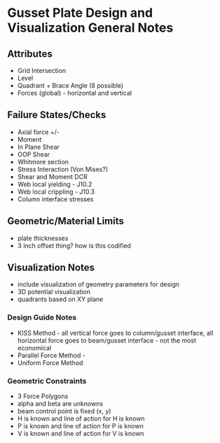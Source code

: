 # Gusset Plate Design and Visualization General Notes

## Attributes
- Grid Intersection
- Level
- Quadrant + Brace Angle (8 possible)
- Forces (global) - horizontal and vertical

## Failure States/Checks
- Axial force +/-
- Moment
- In Plane Shear
- OOP Shear
- Whitmore section
- Stress Interaction (Von Mises?)
- Shear and Moment DCR
- Web local yielding - J10.2
- Web local crippling - J10.3
- Column interface stresses

## Geometric/Material Limits
- plate thicknesses
- 3 inch offset thing? how is this codified

## Visualization Notes
- include visualization of geometry parameters for design
- 3D potential visualization
- quadrants based on XY plane 

### Design Guide Notes
- KISS Method - all vertical force goes to column/gusset interface, all horizontal force goes to beam/gusset interface - not the most economical
- Parallel Force Method - 
- Uniform Force Method

### Geometric Constraints
- 3 Force Polygons
- alpha and beta are unknowns
- beam control point is fixed (x, y)
- H is known and line of action for H is known
- P is known and line of action for P is known
- V is known and line of action for V is known